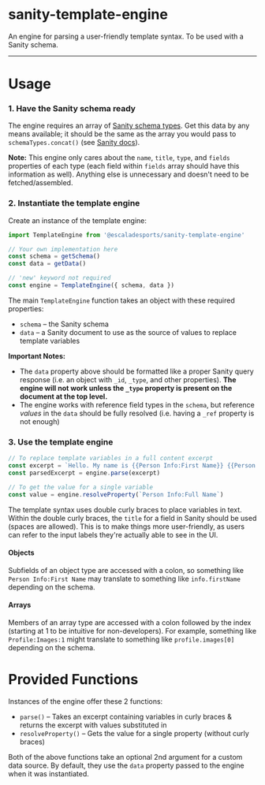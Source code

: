# sanity-template-engine
An engine for parsing a user-friendly template syntax. To be used with a Sanity schema.

---

# Usage

### 1. Have the Sanity schema ready
The engine requires an array of [Sanity schema types](https://www.sanity.io/docs/schema-types). Get this data by any means available; it should be the same as the array you would pass to `schemaTypes.concat()` (see [Sanity docs](https://www.sanity.io/docs/schema-types)).

**Note:** This engine only cares about the `name`, `title`, `type`, and `fields` properties of each type (each field within `fields` array should have this information as well). Anything else is unnecessary and doesn't need to be fetched/assembled.

### 2. Instantiate the template engine
Create an instance of the template engine:
```javascript
import TemplateEngine from '@escaladesports/sanity-template-engine'

// Your own implementation here
const schema = getSchema()
const data = getData()

// 'new' keyword not required
const engine = TemplateEngine({ schema, data })
```

The main `TemplateEngine` function takes an object with these required properties:
- `schema` – the Sanity schema
- `data` – a Sanity document to use as the source of values to replace template variables

**Important Notes:**
- The `data` property above should be formatted like a proper Sanity query response (i.e. an object with `_id`, `_type`, and other properties). **The engine will not work unless the `_type` property is present on the document at the top level.**
- The engine works with reference field types in the `schema`, but reference *values* in the `data` should be fully resolved (i.e. having a `_ref` property is not enough)

### 3. Use the template engine
```javascript
// To replace template variables in a full content excerpt
const excerpt = `Hello. My name is {{Person Info:First Name}} {{Person Info:Last Name}}`
const parsedExcerpt = engine.parse(excerpt)

// To get the value for a single variable
const value = engine.resolveProperty(`Person Info:Full Name`)
```
The template syntax uses double curly braces to place variables in text. Within the double curly braces, the `title` for a field in Sanity should be used (spaces are allowed). This is to make things more user-friendly, as users can refer to the input labels they're actually able to see in the UI.

#### Objects
Subfields of an object type are accessed with a colon, so something like `Person Info:First Name` may translate to something like `info.firstName` depending on the schema.

#### Arrays
Members of an array type are accessed with a colon followed by the index (starting at 1 to be intuitive for non-developers). For example, something like `Profile:Images:1` might translate to something like `profile.images[0]` depending on the schema.

# Provided Functions
Instances of the engine offer these 2 functions:
- `parse()` – Takes an excerpt containing variables in curly braces & returns the excerpt with values substituted in
- `resolveProperty()` – Gets the value for a single property (without curly braces)

Both of the above functions take an optional 2nd argument for a custom data source. By default, they use the `data` property passed to the engine when it was instantiated.
